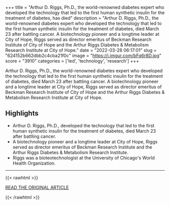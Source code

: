 +++
title = "Arthur D. Riggs, Ph.D., the world-renowned diabetes expert who developed the technology that led to the first human synthetic insulin for the treatment of diabetes, has died"
description = "Arthur D. Riggs, Ph.D., the world-renowned diabetes expert who developed the technology that led to the first human synthetic insulin for the treatment of diabetes, died March 23 after battling cancer. A biotechnology pioneer and a longtime leader at City of Hope, Riggs served as director emeritus of Beckman Research Institute of City of Hope and the Arthur Riggs Diabetes & Metabolism Research Institute at City of Hope."
date = "2022-03-28 06:17:01"
slug = "624152b662dbb2c4cba21f0c"
image = "https://i.imgur.com/bFq6r8D.jpg"
score = "3910"
categories = ['led', 'technology', 'research']
+++

Arthur D. Riggs, Ph.D., the world-renowned diabetes expert who developed the technology that led to the first human synthetic insulin for the treatment of diabetes, died March 23 after battling cancer. A biotechnology pioneer and a longtime leader at City of Hope, Riggs served as director emeritus of Beckman Research Institute of City of Hope and the Arthur Riggs Diabetes & Metabolism Research Institute at City of Hope.

## Highlights

- Arthur D. Riggs, Ph.D., developed the technology that led to the first human synthetic insulin for the treatment of diabetes, died March 23 after battling cancer.
- A biotechnology pioneer and a longtime leader at City of Hope, Riggs served as director emeritus of Beckman Research Institute and the Arthur Riggs Diabetes & Metabolism Research Institute.
- Riggs was a bioteotechnologist at the University of Chicago's World Health Organization.

---

{{< rawhtml >}}
  <p class="article-category">
    <a target="_blank" href="https://www.cityofhope.org/breakthroughs/art-riggs-tribute">READ THE ORIGINAL ARTICLE</a>
  </p>
{{< /rawhtml >}}
